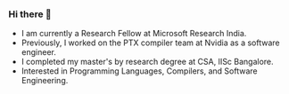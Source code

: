 ### Hi there 👋
- I am currently a Research Fellow at Microsoft Research India.
- Previously, I worked on the PTX compiler team at Nvidia as a software engineer.
- I completed my master's by research degree at CSA, IISc Bangalore.
- Interested in Programming Languages, Compilers, and Software Engineering.
<!--
**geetam/geetam** is a ✨ _special_ ✨ repository because its `README.md` (this file) appears on your GitHub profile.

Here are some ideas to get you started:

- 🔭 I’m currently working on ...
- 🌱 I’m currently learning ...
- 👯 I’m looking to collaborate on ...
- 🤔 I’m looking for help with ...
- 💬 Ask me about ...
- 📫 How to reach me: ...
- 😄 Pronouns: ...
- ⚡ Fun fact: ...
-->
